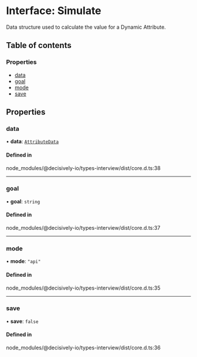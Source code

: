 # Interface: Simulate

Data structure used to calculate the value for a Dynamic Attribute.

## Table of contents

### Properties

- [data](../wiki/Simulate#data)
- [goal](../wiki/Simulate#goal)
- [mode](../wiki/Simulate#mode)
- [save](../wiki/Simulate#save)

## Properties

### data

• **data**: [`AttributeData`](../wiki/Exports#attributedata)

#### Defined in

node_modules/@decisively-io/types-interview/dist/core.d.ts:38

___

### goal

• **goal**: `string`

#### Defined in

node_modules/@decisively-io/types-interview/dist/core.d.ts:37

___

### mode

• **mode**: ``"api"``

#### Defined in

node_modules/@decisively-io/types-interview/dist/core.d.ts:35

___

### save

• **save**: ``false``

#### Defined in

node_modules/@decisively-io/types-interview/dist/core.d.ts:36
